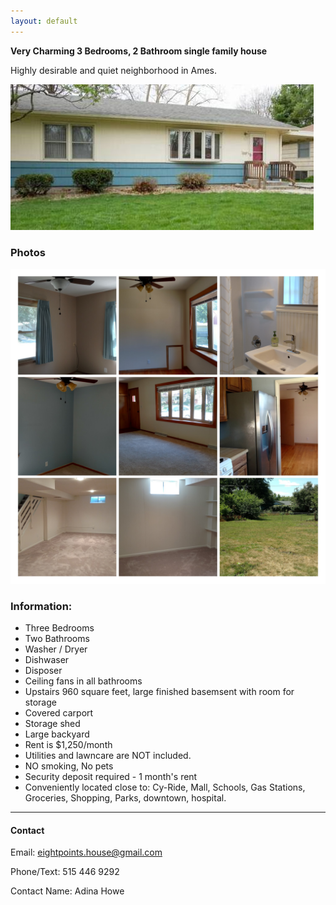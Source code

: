 ```yaml
---
layout: default
---
```


**Very Charming 3 Bedrooms, 2 Bathroom single family house**

Highly desirable and quiet neighborhood in Ames.

![](./front.jpg)

### Photos

![](./collage.jpg)

### Information:

* Three Bedrooms
* Two Bathrooms
* Washer / Dryer 
* Dishwaser
* Disposer
* Ceiling fans in all bathrooms
* Upstairs 960 square feet, large finished basemsent with room for storage
* Covered carport
* Storage shed
* Large backyard
* Rent is $1,250/month
* Utilities and lawncare are NOT included.
* NO smoking, No pets
* Security deposit required - 1 month's rent
* Conveniently located close to: Cy-Ride, Mall, Schools, Gas Stations, Groceries, Shopping, Parks, downtown, hospital.


* * *

#### Contact

Email:  [eightpoints.house@gmail.com](mailto:eightpoints.house@gmail.com)

Phone/Text:  515 446 9292

Contact Name:  Adina Howe
